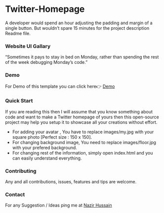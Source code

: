 # Twitter-Homepage

A developer would spend an hour adjusting the padding and margin of a single button. But wouldn’t spare 15 minutes for the project description Readme file.

<!-- 
### Highlights
1. Setup is very easy and you get a portfolio template of your own for free.
2. Fully Responsive and atractive portfolio.
3. With color theme which is the best color for a background.
4. To add your details, you just need simple editing skills. No code changes required!
5. Simple and Fast website User Interface.
6. And Enjoy!!! -->

### Website UI Gallary
“Sometimes it pays to stay in bed on Monday, rather than spending the rest of the week debugging Monday’s code.”

<!-- #### Preview Tab
![Preview]()
 -->

### Demo
For Demo of this template you can click here👉 [Demo](https://nazir-hussain.github.io/Twitter-Homepage/)

### Quick Start
If you are reading this then I will assume that you know something about code and want to make a Twitter homepage of yours then this open-source project may help you setup it to showcase all your creations without effort.
- For adding your avatar , You have to replace images/my.jpg with your square photo [Perfect size : 150 x 150].
- For changing background image, You need to replace images/floor.jpg with your prefered background.
- For changing rest of the information, simply open index.html and you can easily understand everything.


### Contributing
Any and all contributions, issues, features and tips are welcome.


### Contact
For any Suggestion / Ideas ping me at [Nazir Hussain](https://www.instagram.com/nazir__hassan/)
